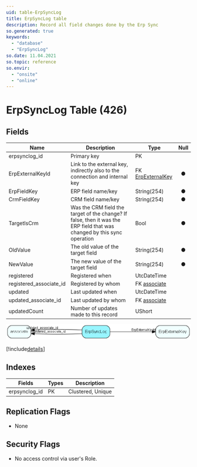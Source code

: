 ```yaml
---
uid: table-ErpSyncLog
title: ErpSyncLog table
description: Record all field changes done by the Erp Sync
so.generated: true
keywords:
  - "database"
  - "ErpSyncLog"
so.date: 11.04.2021
so.topic: reference
so.envir:
  - "onsite"
  - "online"
---
```


# ErpSyncLog Table (426)

## Fields

| Name | Description | Type | Null |
|------|-------------|------|:----:|
|erpsynclog\_id|Primary key|PK| |
|ErpExternalKeyId|Link to the external key, indirectly also to the connection and internal key|FK [ErpExternalKey](erpexternalkey.md)|&#x25CF;|
|ErpFieldKey|ERP field name/key|String(254)|&#x25CF;|
|CrmFieldKey|CRM field name/key|String(254)|&#x25CF;|
|TargetIsCrm|Was the CRM field the target of the change? If false, then it was the ERP field that was changed by this sync operation|Bool|&#x25CF;|
|OldValue|The old value of the target field|String(254)|&#x25CF;|
|NewValue|The new value of the target field|String(254)|&#x25CF;|
|registered|Registered when|UtcDateTime| |
|registered\_associate\_id|Registered by whom|FK [associate](associate.md)| |
|updated|Last updated when|UtcDateTime| |
|updated\_associate\_id|Last updated by whom|FK [associate](associate.md)| |
|updatedCount|Number of updates made to this record|UShort| |


![ErpSyncLog table relationship diagram](./media/ErpSyncLog.png)

[!include[details](./includes/erpsynclog.md)]

## Indexes

| Fields | Types | Description |
|--------|-------|-------------|
|erpsynclog\_id |PK |Clustered, Unique |

## Replication Flags

* None

## Security Flags

* No access control via user's Role.

